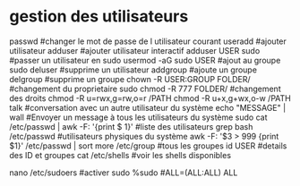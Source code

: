 # gestion des utilisateurs

passwd                       #changer le mot de passe de l utilisateur courant
useradd                      #ajouter utilisateur
adduser                      #ajouter utilisateur interactif
adduser USER sudo            #passer un utilisateur en sudo
usermod -aG sudo USER        #ajout au groupe sudo
deluser                      #supprime un utilisateur
addgroup                     #ajoute un groupe
delgroup                     #supprime un groupe
chown -R USER:GROUP FOLDER/  #changement du proprietaire
sudo chmod -R 777 FOLDER/    #changement des droits
chmod -R u=rwx,g=rw,o=r /PATH
chmod -R u+x,g+wx,o-w /PATH
talk                         #conversation avec un autre utilisateur du système
echo "MESSAGE" | wall        #Envoyer un message à tous les utilisateurs du système
sudo cat /etc/passwd | awk -F: '{print $ 1}'   #liste des utilisateurs
grep bash /etc/passwd        #utilisateurs physiques du système
awk -F: '$3 > 999 {print $1}' /etc/passwd | sort
more /etc/group              #tous les groupes
id USER                      #details des ID et groupes
cat /etc/shells              #voir les shells disponibles

nano /etc/sudoers            #activer sudo
%sudo    #ALL=(ALL:ALL) ALL
